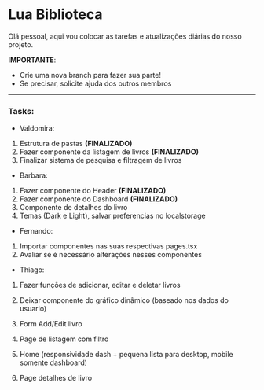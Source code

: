 # Lua Biblioteca

Olá pessoal, aqui vou colocar as tarefas e atualizações diárias do nosso projeto. 

<strong>IMPORTANTE</strong>: 
- Crie uma nova branch para fazer sua parte!
- Se precisar, solicite ajuda dos outros membros

----

<h3>Tasks:</h3>

- Valdomira:
1. Estrutura de pastas <strong>(FINALIZADO)</strong>
2. Fazer componente da listagem de livros <strong>(FINALIZADO)</strong>
3. Finalizar sistema de pesquisa e filtragem de livros

- Barbara:
1. Fazer componente do Header <strong>(FINALIZADO)</strong>
2. Fazer componente do Dashboard <strong>(FINALIZADO)</strong>
3. Componente de detalhes do livro
4. Temas (Dark e Light), salvar preferencias no localstorage

- Fernando:
1. Importar componentes nas suas respectivas pages.tsx
2. Avaliar se é necessário alterações nesses componentes

- Thiago:
1. Fazer funções de adicionar, editar e deletar livros
4. Deixar componente do gráfico dinâmico (baseado nos dados do usuario)



1. Form Add/Edit livro
2. Page de listagem com filtro
3. Home (responsividade dash + pequena lista para desktop, mobile somente dashboard)
4. Page detalhes de livro